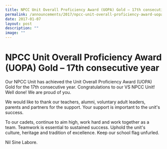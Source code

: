 ```yaml
---
title: NPCC Unit Overall Proficiency Award (UOPA) Gold – 17th consecutive year
permalink: /announcements/2017/npcc-unit-overall-proficiency-award-uopa-gold-17th-consecutive-year/
date: 2017-01-07
layout: post
description: ""
image: ""
---
```

# **NPCC Unit Overall Proficiency Award (UOPA) Gold – 17th consecutive year**

Our NPCC Unit has achieved the Unit Overall Proficiency Award (UOPA) Gold for the 17th consecutive year. Congratulations to our VS NPCC Unit! Well done! We are proud of you.

We would like to thank our teachers, alumni, voluntary adult leaders, parents and partners for the support. Your support is important to the unit's success.

To our cadets, continue to aim high, work hard and work together as a team. Teamwork is essential to sustained success. Uphold the unit's culture, heritage and tradition of excellence. Keep our school flag unfurled.

Nil Sine Labore.